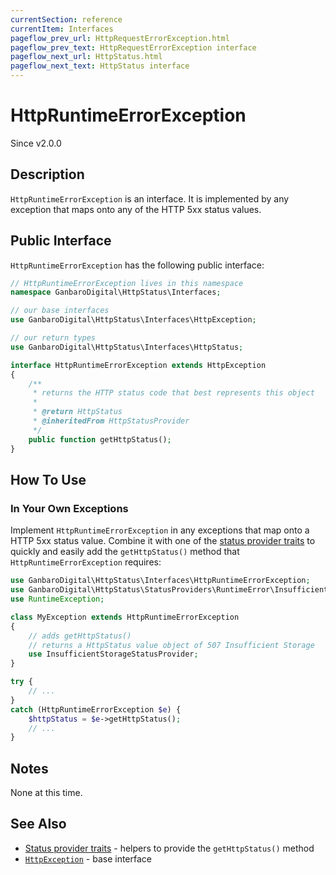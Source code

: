 ```yaml
---
currentSection: reference
currentItem: Interfaces
pageflow_prev_url: HttpRequestErrorException.html
pageflow_prev_text: HttpRequestErrorException interface
pageflow_next_url: HttpStatus.html
pageflow_next_text: HttpStatus interface
---
```


# HttpRuntimeErrorException

<div class="callout info">
Since v2.0.0
</div>

## Description

`HttpRuntimeErrorException` is an interface. It is implemented by any exception that maps onto any of the HTTP 5xx status values.

## Public Interface

`HttpRuntimeErrorException` has the following public interface:

```php
// HttpRuntimeErrorException lives in this namespace
namespace GanbaroDigital\HttpStatus\Interfaces;

// our base interfaces
use GanbaroDigital\HttpStatus\Interfaces\HttpException;

// our return types
use GanbaroDigital\HttpStatus\Interfaces\HttpStatus;

interface HttpRuntimeErrorException extends HttpException
{
    /**
     * returns the HTTP status code that best represents this object
     *
     * @return HttpStatus
     * @inheritedFrom HttpStatusProvider
     */
    public function getHttpStatus();
}
```

## How To Use

### In Your Own Exceptions

Implement `HttpRuntimeErrorException` in any exceptions that map onto a HTTP 5xx status value. Combine it with one of the [status provider traits](../StatusProviders/index.html) to quickly and easily add the `getHttpStatus()` method that `HttpRuntimeErrorException` requires:

```php
use GanbaroDigital\HttpStatus\Interfaces\HttpRuntimeErrorException;
use GanbaroDigital\HttpStatus\StatusProviders\RuntimeError\InsufficientStorageStatusProvider;
use RuntimeException;

class MyException extends HttpRuntimeErrorException
{
    // adds getHttpStatus()
    // returns a HttpStatus value object of 507 Insufficient Storage
    use InsufficientStorageStatusProvider;
}

try {
    // ...
}
catch (HttpRuntimeErrorException $e) {
    $httpStatus = $e->getHttpStatus();
    // ...
}
```

## Notes

None at this time.

## See Also

* [Status provider traits](../StatusProviders/index.html) - helpers to provide the `getHttpStatus()` method
* [`HttpException`](HttpException.html) - base interface
